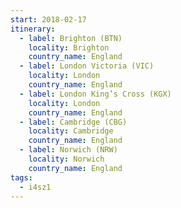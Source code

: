 ```yaml
---
start: 2018-02-17
itinerary:
  - label: Brighton (BTN)
    locality: Brighton
    country_name: England
  - label: London Victoria (VIC)
    locality: London
    country_name: England
  - label: London King’s Cross (KGX)
    locality: London
    country_name: England
  - label: Cambridge (CBG)
    locality: Cambridge
    country_name: England
  - label: Norwich (NRW)
    locality: Norwich
    country_name: England
tags:
  - i4sz1
---
```

